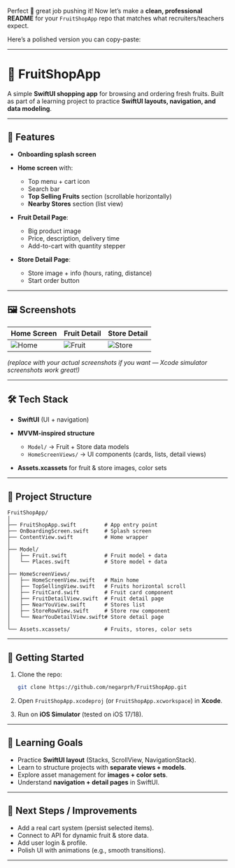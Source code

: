 Perfect 🎉 great job pushing it! Now let’s make a **clean, professional README** for your `FruitShopApp` repo that matches what recruiters/teachers expect.

Here’s a polished version you can copy-paste:

---

# 🍎 FruitShopApp

A simple **SwiftUI shopping app** for browsing and ordering fresh fruits.
Built as part of a learning project to practice **SwiftUI layouts, navigation, and data modeling**.

---

## 📱 Features

* **Onboarding splash screen**
* **Home screen** with:

  * Top menu + cart icon
  * Search bar
  * **Top Selling Fruits** section (scrollable horizontally)
  * **Nearby Stores** section (list view)
* **Fruit Detail Page**:

  * Big product image
  * Price, description, delivery time
  * Add-to-cart with quantity stepper
* **Store Detail Page**:

  * Store image + info (hours, rating, distance)
  * Start order button

---

## 🖼 Screenshots

| Home Screen              | Fruit Detail               | Store Detail               |
| ------------------------ | -------------------------- | -------------------------- |
| ![Home](Screenshots/Home.png) | ![Fruit](Screenshots/Fruit.png) | ![Store](Screenshots/Store.png) |

*(replace with your actual screenshots if you want — Xcode simulator screenshots work great!)*

---

## 🛠 Tech Stack

* **SwiftUI** (UI + navigation)
* **MVVM-inspired structure**

  * `Model/` → Fruit + Store data models
  * `HomeScreenViews/` → UI components (cards, lists, detail views)
* **Assets.xcassets** for fruit & store images, color sets

---

## 📂 Project Structure

```
FruitShopApp/
│
├── FruitShopApp.swift         # App entry point
├── OnBoardingScreen.swift     # Splash screen
├── ContentView.swift          # Home wrapper
│
├── Model/
│   ├── Fruit.swift            # Fruit model + data
│   └── Places.swift           # Store model + data
│
├── HomeScreenViews/
│   ├── HomeScreenView.swift   # Main home
│   ├── TopSellingView.swift   # Fruits horizontal scroll
│   ├── FruitCard.swift        # Fruit card component
│   ├── FruitDetailView.swift  # Fruit detail page
│   ├── NearYouView.swift      # Stores list
│   ├── StoreRowView.swift     # Store row component
│   └── NearYouDetailView.swift# Store detail page
│
└── Assets.xcassets/           # Fruits, stores, color sets
```

---

## 🚀 Getting Started

1. Clone the repo:

   ```bash
   git clone https://github.com/negarprh/FruitShopApp.git
   ```
2. Open `FruitShopApp.xcodeproj` (or `FruitShopApp.xcworkspace`) in **Xcode**.
3. Run on **iOS Simulator** (tested on iOS 17/18).

---

## 🎯 Learning Goals

* Practice **SwiftUI layout** (Stacks, ScrollView, NavigationStack).
* Learn to structure projects with **separate views + models**.
* Explore asset management for **images + color sets**.
* Understand **navigation + detail pages** in SwiftUI.

---

## 📌 Next Steps / Improvements

* Add a real cart system (persist selected items).
* Connect to API for dynamic fruit & store data.
* Add user login & profile.
* Polish UI with animations (e.g., smooth transitions).

---
